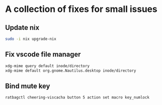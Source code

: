 # A collection of fixes for small issues

## Update nix

```bash
sudo -i nix upgrade-nix
```

## Fix vscode file manager

```bash
xdg-mime query default inode/directory
xdg-mime default org.gnome.Nautilus.desktop inode/directory
```

## Bind mute key

```bash
ratbagctl cheering-viscacha button 5 action set macro key_numlock
```
